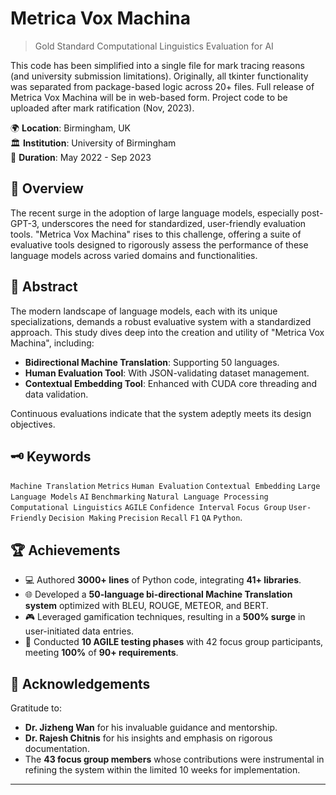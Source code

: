 # Metrica Vox Machina
> Gold Standard Computational Linguistics Evaluation for AI

This code has been simplified into a single file for mark tracing reasons (and university submission limitations). Originally, all tkinter functionality was separated from package-based logic across 20+ files. Full release of Metrica Vox Machina will be in web-based form. Project code to be uploaded after mark ratification (Nov, 2023).

🌍 **Location**: Birmingham, UK  
🏛 **Institution**: University of Birmingham  
📅 **Duration**: May 2022 - Sep 2023

## 📌 Overview
The recent surge in the adoption of large language models, especially post-GPT-3, underscores the need for standardized, user-friendly evaluation tools. "Metrica Vox Machina" rises to this challenge, offering a suite of evaluative tools designed to rigorously assess the performance of these language models across varied domains and functionalities.

## 📃 Abstract
The modern landscape of language models, each with its unique specializations, demands a robust evaluative system with a standardized approach. This study dives deep into the creation and utility of "Metrica Vox Machina", including:
- **Bidirectional Machine Translation**: Supporting 50 languages.
- **Human Evaluation Tool**: With JSON-validating dataset management.
- **Contextual Embedding Tool**: Enhanced with CUDA core threading and data validation.

Continuous evaluations indicate that the system adeptly meets its design objectives.

## 🗝 Keywords
`Machine Translation` `Metrics` `Human Evaluation` `Contextual Embedding` `Large Language Models` `AI` `Benchmarking` `Natural Language Processing` `Computational Linguistics` `AGILE` `Confidence Interval` `Focus Group` `User-Friendly` `Decision Making` `Precision` `Recall` `F1` `QA` `Python`.

## 🏆 Achievements
- 💻 Authored **3000+ lines** of Python code, integrating **41+ libraries**.
- 🌐 Developed a **50-language bi-directional Machine Translation system** optimized with BLEU, ROUGE, METEOR, and BERT.
- 🎮 Leveraged gamification techniques, resulting in a **500% surge** in user-initiated data entries.
- 🔄 Conducted **10 AGILE testing phases** with 42 focus group participants, meeting **100%** of **90+ requirements**.

## 🙏 Acknowledgements
Gratitude to:
- **Dr. Jizheng Wan** for his invaluable guidance and mentorship.
- **Dr. Rajesh Chitnis** for his insights and emphasis on rigorous documentation.
- The **43 focus group members** whose contributions were instrumental in refining the system within the limited 10 weeks for implementation.

---
